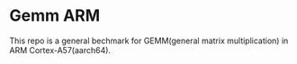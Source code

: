 # Gemm ARM
This repo is a general bechmark for GEMM(general matrix multiplication) in ARM Cortex-A57(aarch64).

